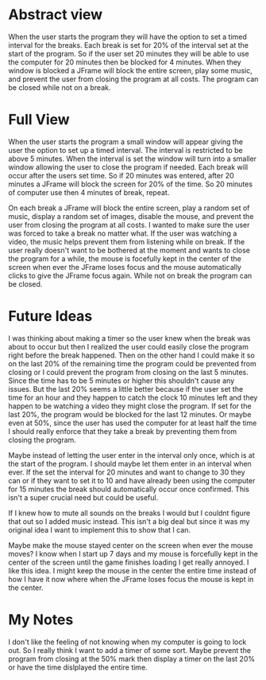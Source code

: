 # Abstract view
When the user starts the program they will have the option to set a timed interval for the breaks. Each break is set for 20% of the interval set at the start of the program. So if the user set 20 minutes they will be able to use the computer for 20 minutes then be blocked for 4 minutes. When they window is blocked a JFrame will block the entire screen, play some music, and prevent the user from closing the program at all costs. The program can be closed while not on a break.

# Full View
When the user starts the program a small window will appear giving the user the option to set up a timed interval. The interval is restricted to be above 5 minutes. When the interval is set the window will turn into a smaller window allowing the user to close the program if needed. Each break will occur after the users set time. So if 20 minutes was entered, after 20 minutes a JFrame will block the screen for 20% of the time. So 20 minutes of computer use then 4 minutes of break, repeat.

On each break a JFrame will block the entire screen, play a random set of music, display a random set of images, disable the mouse, and prevent the user from closing the program at all costs. I wanted to make sure the user was forced to take a break no matter what. If the user was watching a video, the music helps prevent them from listening while on break. If the user really doesn't want to be bothered at the moment and wants to close the program for a while, the mouse is focefully kept in the center of the screen when ever the JFrame loses focus and the mouse automatically clicks to give the JFrame focus again. While not on break the program can be closed.

# Future Ideas
I was thinking about making a timer so the user knew when the break was about to occur but then I realized the user could easily close the program right before the break happened. Then on the other hand I could make it so on the last 20% of the remaining time the program could be prevented from closing or I could prevent the program from closing on the last 5 minutes. Since the time has to be 5 minutes or higher this shouldn't cause any issues. But the last 20% seems a little better because if the user set the time for an hour and they happen to catch the clock 10 minutes left and they happen to be watching a video they might close the program. If set for the last 20%, the program would be blocked for the last 12 minutes. Or maybe even at 50%, since the user has used the computer for at least half the time I should really enforce that they take a break by preventing them from closing the program. 

Maybe instead of letting the user enter in the interval only once, which is at the start of the program. I should maybe let them enter in an interval when ever. If the set the interval for 20 minutes and want to change to 30 they can or if they want to set it to 10 and have already been using the computer for 15 minutes the break should automatically occur once confirmed. This isn't a super crucial need but could be useful.

If I knew how to mute all sounds on the breaks I would but I couldnt figure that out so I added music instead. This isn't a big deal but since it was my original idea I want to implement this to show that I can.

Maybe make the mouse stayed center on the screen when ever the mouse moves? I know when I start up 7 days and my mouse is forcefully kept in the center of the screen until the game finishes loading I get really annoyed. I like this idea. I might keep the mouse in the center the entire time instead of how I have it now where when the JFrame loses focus the mouse is kept in the center.

# My Notes
I don't like the feeling of not knowing when my computer is going to lock out. So I really think I want to add a timer of some sort. Maybe prevent the program from closing at the 50% mark then display a timer on the last 20% or have the time dislplayed the entire time.
